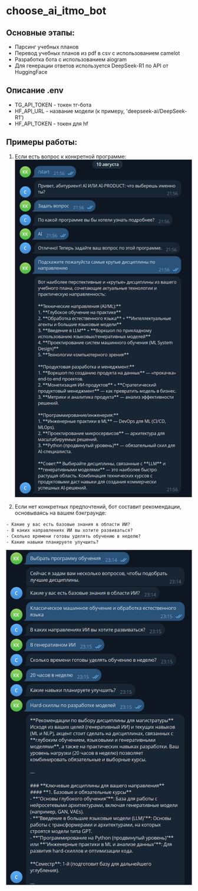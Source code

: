# choose_ai_itmo_bot

## Основные этапы:
- Парсинг учебных планов 
- Перевод учебных планов из pdf в csv с использованием camelot
- Разработка бота с использованием aiogram
- Для генерации ответов используется DeepSeek-R1 по API от HuggingFace

## Описание .env
- TG_API_TOKEN - токен тг-бота
- HF_API_URL - название модели (к примеру, 'deepseek-ai/DeepSeek-R1')
- HF_API_TOKEN - токен для hf

## Примеры работы:
1. Если есть вопрос к конкретной программе:
![alt text](./source/image1.png)

2. Если нет конкретных предпочтений, бот составит рекомендации, основываясь на вашем бэкграунде:
```
- Какие у вас есть базовые знания в области ИИ?
- В каких направлениях ИИ вы хотите развиваться?
- Сколько времени готовы уделять обучению в неделю?
- Какие навыки планируете улучшить?
```
![alt text](./source/image2.png)
